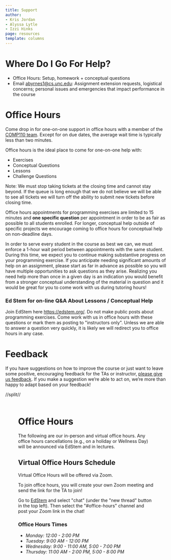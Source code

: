 ```yaml
---
title: Support
author:
- Kris Jordan
- Alyssa Lytle
- Izzi Hinks
page: resources
template: columns
---
```


<div class="box link-page" >

# Where Do I Go For Help?

* Office Hours: Setup, homework + conceptual questions
* Email <abyrnes1@cs.unc.edu>: Assignment extension requests, logistical concerns; personal issues and emergencies that impact performance in the course

<!-- # Office Hours + Tutoring -->

# Office Hours

Come drop in for one-on-one support in office hours with a member of the [COMP110 team](/resources/team.html). Except for on due dates, the average wait time is typically less than two minutes.

Office hours is the ideal place to come for one-on-one help with:

* Exercises
* Conceptual Questions
* Lessons
* Challenge Questions

<!-- Typical office hours are listed to the right, but check the hours on the [CSXL website](https://csxl.unc.edu/) for the most up-to-date availability this week. -->

Note: We must stop taking tickets at the closing time and cannot stay beyond. If the queue is long enough that we do not believe we will be able to see all tickets we will turn off the ability to submit new tickets before closing time.

Office hours appointments for programming exercises are limited to 15 minutes and **one specific question** per appointment in order to be as fair as possible to all students enrolled. For longer, conceptual help outside of specific projects we encourage coming to office hours for conceptual help on non-deadline days.

In order to serve every student in the course as best we can, we must enforce a 1-hour wait period between appointments with the same student. During this time, we expect you to continue making substantive progress on your programming exercise. If you anticipate needing significant amounts of help on an assignment, please start as far in advance as possible so you will have multiple opportunities to ask questions as they arise. Realizing you need help more than once in a given day is an indication you would benefit from a stronger conceptual understanding of the material in question and it would be great for you to come work with us during tutoring hours!

<!-- To work with us in office hours, <a href="https://csxl.unc.edu/" target="_blank">visit the CSXL site</a>. Please already be in Fred Brooks/Sitterson Hall when you submit a ticket so a TA can help you as soon as they are available. -->

<!-- To participate in remote office hours:

1. Begin a Zoom meeting. **Please have your camera on and _do not share your screen_ until asked to do so!**
2. Hover over your meeting's window and click the green shield icon in the top-left corner 
3. Click "Copy Link" to copy the URL to your Zoom meeting
4. <a href="https://course.care/ng/course/85" target="_blank">Open Course.Care click "Check-in" for currently open office hours</a>. Select what kind of help you are seeking and paste in your Zoom URL. Be detailed and descriptive in your request for help. If you fail to make an honest effort to describe the purpose of the meeting, TAs are instructed to cancel your request.
5. Our teaching team will get to you as soon as we can! -->

### Ed Stem for on-line Q&A About Lessons / Conceptual Help 

Join EdStem here <https://edstem.org/>. Do not make public posts about programming exercises. Come work with us in office hours with these questions or mark them as posting to "instructors only". Unless we are able to answer a question very quickly, it is likely we will redirect you to office hours in any case. 

# Feedback

If you have suggestions on how to improve the course or just want to leave some positive, encouraging feedback for the TAs or instructor, [please give us feedback](https://airtable.com/appB1qPsdKZhVAxvF/pag4p6kfIuixxRcWm/form). If you make a suggestion we’re able to act on, we’re more than happy to adapt based on your feedback!
</div>
//split// 



<div class="box link-page" style="padding:20px 40px">

# Office Hours

The following are our in-person and virtual office hours. Any office hours cancellations (e.g., on a holiday or Wellness Day) will be announced via EdStem and in lectures.

<!-- ## In-Person Office Hours Schedule

In-person Office Hours will be in Sitterson Hall (SN) 008. You can find Sitterson Hall, room 008 by going to the lower level of the lobby and walking to the wall that's closest to the Carolina Inn. 

* _Monday: 1:00 - 3:00 PM_
* _Tuesday: 1:00 - 3:00 PM_
* _Wednesday: 1:00 - 3:00 PM_
* _Thursday: 1:00 - 3:00 PM_
* _Friday: 1:00 - 3:00 PM_
* _Sunday: 1:00 - 3:00 PM_ -->

## Virtual Office Hours Schedule

Virtual Office Hours will be offered via Zoom.

To join office hours, you will create your own Zoom meeting and send the link for the TA to join! 

Go to [EdStem](https://edstem.org/) and select "chat" (under the "new thread" button in the top left). Then select the "#office-hours" channel and post your Zoom link in the chat! 


### Office Hours Times

* _Monday: 12:00 - 2:00 PM_
* _Tuesday: 9:00 AM - 12:00 PM_
* _Wednesday: 9:00 - 11:00 AM, 5:00 - 7:00 PM_
* _Thursday: 11:00 AM - 2:00 PM, 5:00 - 8:00 PM_


<!-- ## In-Person Tutoring Schedule

* _Monday: 5:00 PM - 7:00 PM_ in Sitterson Hall (SN) 011
* _Wednesday: 5:00 PM - 7:00 PM_ in Sitterson Hall (SN) 011
* _Thursday: 3:00 PM - 5:00 PM_ in Fred Brooks (FB) 331

Please note that tutoring is in a different room on Thursdays; view [this floor plan](https://cs.unc.edu/resources/floor-plans/) to help you find room FB 331.  -->

</div>

